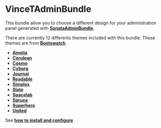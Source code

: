 VinceTAdminBundle
=================

This bundle allow you to choose a different design for your administration panel generated with [**SonataAdminBundle**][1].

There are currently 12 differents themes included with this bundle. These themes are from [**Bootswatch**][2].

* [**Amelia**][3]
* [**Cerulean**][4]
* [**Cosmo**][5]
* [**Cyborg**][6]
* [**Journal**][7]
* [**Readable**][8]
* [**Simplex**][9]
* [**Slate**][10]
* [**Spacelab**][11]
* [**Spruce**][12]
* [**Superhero**][13]
* [**United**][14]

See [**how to install and configure**][15]

[1]: http://sonata-project.org/bundles/admin/master/doc/index.html
[2]: http://bootswatch.com/
[3]: http://bootswatch.com/amelia
[4]: http://bootswatch.com/cerulean
[5]: http://bootswatch.com/cosmo
[6]: http://bootswatch.com/cyborg
[7]: http://bootswatch.com/journal
[8]: http://bootswatch.com/readable
[9]: http://bootswatch.com/simplex
[10]: http://bootswatch.com/slate
[11]: http://bootswatch.com/spacelab
[12]: http://bootswatch.com/spruce
[13]: http://bootswatch.com/superhero
[14]: http://bootswatch.com/united
[15]: https://github.com/vincenttouzet/AdminBundle/blob/master/Resources/doc/installation.md